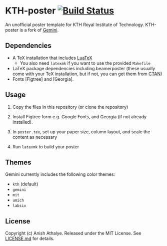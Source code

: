 # KTH-poster [![Build Status](https://github.com/jonmangus/kth-poster/actions/workflows/ci.yml/badge.svg)](https://github.com/jonmagnus/kth-poster/actions/workflows/ci.yml)

An unofficial poster template for KTH Royal Institute of Technology.
KTH-poster is a fork of [Gemini](https://github.com/anishathalye/gemini).

## Dependencies

* A TeX installation that includes [LuaTeX]
    * You also need `latexmk` if you want to use the provided `Makefile`
* LaTeX package dependencies including beamerposter (these usually come with
  your TeX installation, but if not, you can get them from [CTAN])
* Fonts [Figtree] and [Georgia].

## Usage

1. Copy the files in this repository (or clone the repository)

1. Install Figtree form e.g. Google Fonts, and Georgia (if not already installed).

1. In `poster.tex`, set up your paper size, column layout, and scale the
   content as necessary

1. Run `latexmk` to build your poster


## Themes

Gemini currently includes the following color themes:

* `kth` (default)
* `gemini`
* `mit`
* `umich`
* `labsix`

## License

Copyright (c) Anish Athalye. Released under the MIT License. See
[LICENSE.md][license] for details.

[beamerposter]: https://github.com/deselaers/latex-beamerposter
[Auriga]: https://github.com/anishathalye/auriga
[LuaTeX]: http://www.luatex.org/
[CTAN]: https://ctan.org/
[Raleway]: https://www.fontsquirrel.com/fonts/raleway
[Lato]: https://www.fontsquirrel.com/fonts/lato
[license]: LICENSE.md
[FAQ]: https://github.com/anishathalye/gemini/wiki/FAQ
